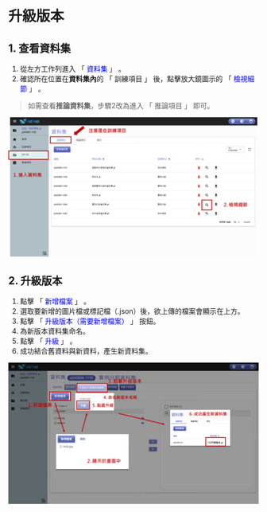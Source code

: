 # 升級版本

## 1. 查看資料集

1. 從左方工作列進入 「 <font color="blue">資料集</font> 」 。
2. 確認所在位置在**資料集內**的 「 訓練項目 」 後，點擊放大鏡圖示的 「 <font color="blue">檢視細節</font> 」 。

> 如需查看**推論資料集**，步驟2改為進入 「 推論項目 」 即可。

![alt text](image-4.png)

## 2. 升級版本

1. 點擊  「 <font color="blue">新增檔案</font> 」 。
2. 選取要新增的圖片檔或標記檔（.json）後，欲上傳的檔案會顯示在上方。
3. 點擊  「 <font color="blue">升級版本（需要新增檔案）</font> 」 按鈕。
4. 為新版本資料集命名。
5. 點擊 「 <font color="blue">升級</font> 」 。
6. 成功結合舊資料與新資料，產生新資料集。

![alt text](image-5.png)
